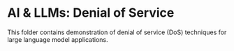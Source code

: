 # AI & LLMs: Denial of Service

This folder contains demonstration of denial of service (DoS) techniques for large language model applications.  